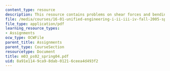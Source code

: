 ```yaml
---
content_type: resource
description: This resource contains problems on shear forces and bending moments.
file: /media/courses/16-01-unified-engineering-i-ii-iii-iv-fall-2005-spring-2006/8a91e1149ca98dab01216ceea4d493f2_m03_ps02_spring04.pdf
file_type: application/pdf
learning_resource_types:
- Assignments
ocw_type: OCWFile
parent_title: Assignments
parent_type: CourseSection
resourcetype: Document
title: m03_ps02_spring04.pdf
uid: 8a91e114-9ca9-8dab-0121-6ceea4d493f2
---
```

